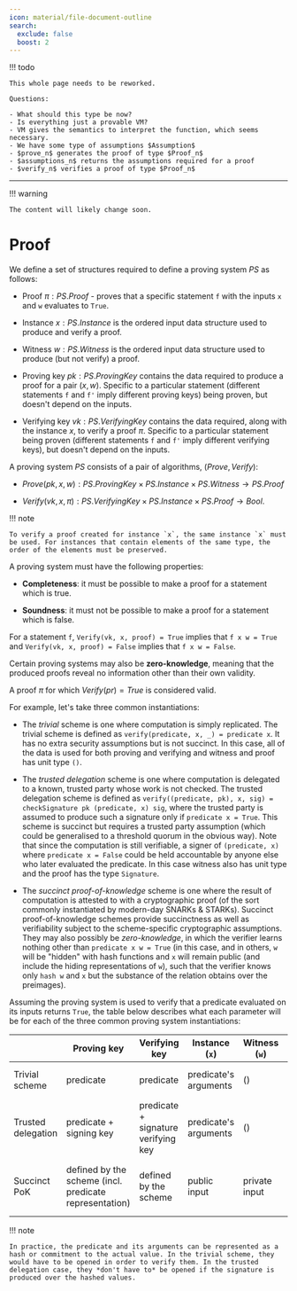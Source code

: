 ```yaml
---
icon: material/file-document-outline
search:
  exclude: false
  boost: 2
---
```


!!! todo

    This whole page needs to be reworked.

    Questions:

    - What should this type be now?
    - Is everything just a provable VM?
    - VM gives the semantics to interpret the function, which seems necessary.
    - We have some type of assumptions $Assumption$
    - $prove_n$ generates the proof of type $Proof_n$
    - $assumptions_n$ returns the assumptions required for a proof
    - $verify_n$ verifies a proof of type $Proof_n$

---

!!! warning

    The content will likely change soon.

# Proof

We define a set of structures required to define a proving system $PS$ as follows:

- Proof $\pi: PS.Proof$ - proves that a specific statement `f` with the inputs `x` and `w` evaluates to `True`.
<!--ᚦ«do we have a type for `f` `x` and `w`?»-->
<!--ᚦ«Moving this line after Instance and Witness avoids the confusion.»-->
<!--‼type f := (PS.Instance × PS.Witness) → Bool-->
- Instance $x: PS.Instance$ is the ordered input data structure used to produce and verify a proof.
<!--ᚦ«ordered in which sense? post-ordering ? (partially) ordered?»-->
<!--ᚦ«do we have an (internal/external) link to examples of such instances?»-->
- Witness $w: PS.Witness$ is the ordered input data structure used to produce (but not verify) a proof.
<!--ᚦ«ordered in which sense?»-->
<!--ᚦ«do we have an (internal/external) link to examples of such witnesses?»-->
- Proving key $pk: PS.ProvingKey$ contains the data required to produce a proof for a pair $(x, w)$. Specific to a particular statement (different statements `f` and `f'` imply different proving keys) being proven, but doesn't depend on the inputs.
<!--ᚦ«So, the proving key determines the statement;
can there be several proving keys for the same statement?
A (foot)note may be useful.
»-->
- Verifying key $vk: PS.VerifyingKey$ contains the data required, along with the instance $x$, to verify a proof $\pi$. Specific to a particular statement being proven (different statements `f` and `f'` imply different verifying keys), but doesn't depend on the inputs.
<!--ᚦ«what about the converse the implication?»-->

A proving system $PS$ consists of a pair of algorithms, $(Prove, Verify)$:
<!--ᚦ«Can these algorithms be functions for the purposes of the specs?»-->

- $Prove(pk, x, w): PS.ProvingKey \times PS.Instance \times PS.Witness \rightarrow PS.Proof$
<!--ᚦ«can explain what happens here? sth. like "this function generates a proof for the existence of a witness $w$ for $f(\mathit{pk}, x, w)$ where $f$ is $f_{pk}$, the statement of the proving key."»-->
- $Verify(vk, x, \pi): PS.VerifyingKey \times PS.Instance \times PS.Proof \rightarrow Bool$.
<!--ᚦ«can explain what happens here? sth. like "this function verifies that the proof for the existence of a witness for $f(x,w)$ [...] is valid/correct/...»-->

!!! note

    To verify a proof created for instance `x`, the same instance `x` must be used. For instances that contain elements of the same type, the order of the elements must be preserved.
<!--ᚦ«So, at the first sentence, verifying a proof $\pi=\mathit{Prove}(\mathit{pk}, x, w)$
by invoking $\mathit{Verify}(\mathit{vk}, y, \pi)$ and obtaining true is only possible if $x=y$?
»-->
<!--ᚦ«So, PS.Instance is not a base type but has additional structure?»-->
<!--ᚦ«the `x` should probably be $x$ for consistency»-->

A proving system must have the following properties:

- **Completeness**: it must be possible to make a proof for a statement which is true.
<!--ᚦ«
i.e., whenever $f(x,w)$ is true, there is some pk for f and a  prove for it
→
"every statement" of a certain type, I guess
»-->
- **Soundness**: it must not be possible to make a proof for a statement which is false.

For a statement `f`, `Verify(vk, x, proof) = True` implies that `f x w = True` and `Verify(vk, x, proof) = False` implies that `f x w = False`.
<!--ᚦ«
How is the relation of $f$ and vk pk?
»-->

Certain proving systems may also be **zero-knowledge**, meaning that the produced proofs reveal no information other than their own validity.

A proof $\pi$ for which $Verify(pr) = True$ is considered valid.
<!--ᚦ«
    Is this a definition? "A proof is ᴠᴀʟɪᴅ when ..."
»-->
<!--ᚦ«
$\pi$ = `pr` ? Or what else is the relation between $\pi$ and `pr`?
»-->

For example, let's take three common instantiations:
<!--ᚦ«... of proving systems.»-->

- The _trivial_ scheme is one where computation is simply replicated. The
  trivial scheme is defined as `verify(predicate, x, _) = predicate x`. It has no extra security assumptions but is not succinct. In this case, all of the data is used for both proving and verifying and witness and proof has unit type `()`.
<!--ᚦ«
    The juvix type is `Unit`.
type Unit :=
  --- The only constructor of ;Unit;.
  unit;
»-->

- The _trusted delegation_ scheme is one where computation is delegated to a
  known, trusted party whose work is not checked. The trusted delegation scheme
  is defined as `verify((predicate, pk), x, sig) = checkSignature pk (predicate, x) sig`, where the trusted party is assumed to produce such a
  signature only if `predicate x = True`. This scheme is succinct but requires a
  trusted party assumption (which could be generalised to a threshold quorum in
  the obvious way). Note that since the computation is still verifiable, a
  signer of `(predicate, x)` where `predicate x = False` could be held
  accountable by anyone else who later evaluated the predicate. In this case witness also has unit type and the proof has the type `Signature`.
<!--ᚦ«adapt to signatures of the specs»-->
<!--ᚦ«spelling is british-ize , e.g. generalize »-->

- The _succinct proof-of-knowledge_ scheme is one where the result of computation is attested to with a cryptographic proof (of the sort commonly instantiated by modern-day SNARKs & STARKs). Succinct proof-of-knowledge schemes provide succinctness as well as verifiability subject to the scheme-specific cryptographic assumptions. They may also possibly be _zero-knowledge_, in which the verifier learns nothing other than `predicate x w = True` (in this case, and in others, `w` will be "hidden" with hash functions and `x` will remain public (and include the hiding representations of `w`), such that the verifier knows only `hash w` and `x` but the substance of the relation obtains over the preimages).
<!--ᚦ«adding links may be useful»-->

Assuming the proving system is used to verify that a predicate evaluated on its inputs returns `True`, the table below describes what each parameter will be for each of the three common proving system instantiations:

||Proving key|Verifying key|Instance (`x`)|Witness (`w`)|Proof|Properties|
|-|-|-|-|-|-|-|
|Trivial scheme|predicate|predicate|predicate's arguments|()|()|transparent, not succinct|
|Trusted delegation|predicate + signing key|predicate + signature verifying key|predicate's arguments|()|signature|succinct, trusted, verifiable|
|Succinct PoK|defined by the scheme (incl. predicate representation)|defined by the scheme|public input|private input|defined by the scheme|succinct, verifiable, possibly zero knowledge|
<!--ᚦ«PoK → proof of knowledge / link»-->

!!! note

    In practice, the predicate and its arguments can be represented as a hash or commitment to the actual value. In the trivial scheme, they would have to be opened in order to verify them. In the trusted delegation case, they *don't have to* be opened if the signature is produced over the hashed values.

<!--ᚦ«What does it mean to open? cf. opening of a Hash?»-->

<!--ᚦ
%%%%%%%%%%%%%%%%%%%%%%%%%%%%%%%%%%%%%%%%%%%%%%%%%%%%%%%%%%%%%%%%%%%%%%%%%%%%%%%%
global remarks
%%%%%%%%%%%%%%%%%%%%%%%%%%%%%%%%%%%%%%%%%%%%%%%%%%%%%%%%%%%%%%%%%%%%%%%%%%%%%%%%
«mandy concepts deserve links, externally and internally»-->

<!--ᚦtags:reviewed,consistent-->
